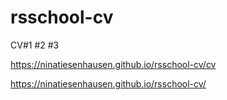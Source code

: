 # rsschool-cv
CV#1 #2 #3

https://ninatiesenhausen.github.io/rsschool-cv/cv

https://ninatiesenhausen.github.io/rsschool-cv/
